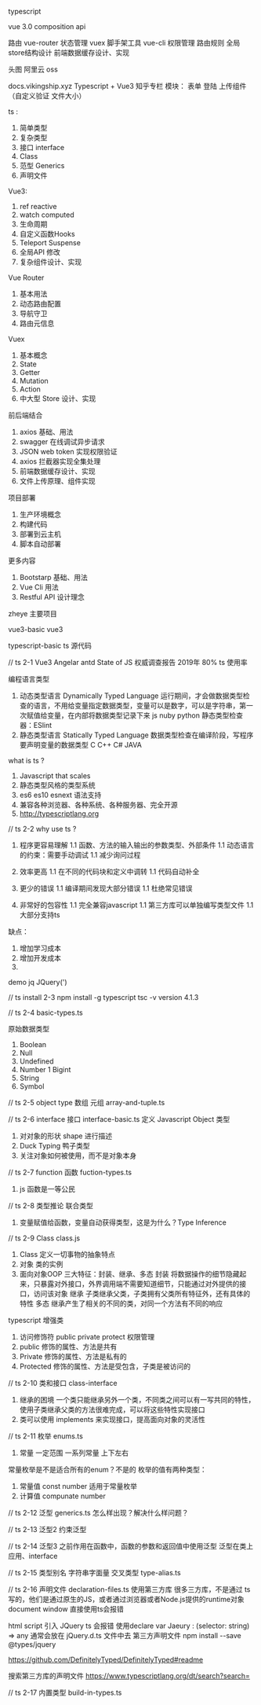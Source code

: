 typescript

vue 3.0 
composition api

路由 vue-router
状态管理 vuex
脚手架工具 vue-cli
权限管理
路由规则
全局store结构设计
前端数据缓存设计、实现

头图 阿里云 oss

docs.vikingship.xyz Typescript + Vue3 知乎专栏
模块：
表单
登陆
上传组件（自定义验证 文件大小）

ts : 
1. 简单类型
1. 复杂类型
1. 接口 interface
1. Class
1. 范型 Generics
1. 声明文件

Vue3:
1. ref reactive
1. watch computed
1. 生命周期
1. 自定义函数Hooks
1. Teleport Suspense
1. 全局API 修改
1. 复杂组件设计、实现

Vue Router
1. 基本用法
1. 动态路由配置
1. 导航守卫
1. 路由元信息

Vuex
1. 基本概念
1. State
1. Getter
1. Mutation
1. Action
1. 中大型 Store 设计、实现 

前后端结合
1. axios 基础、用法
1. swagger 在线调试异步请求
1. JSON web token 实现权限验证
1. axios 拦截器实现全集处理
1. 前端数据缓存设计、实现
1. 文件上传原理、组件实现

项目部署
1.  生产环境概念
1. 构建代码
1. 部署到云主机
1. 脚本自动部署

更多内容
1. Bootstarp 基础、用法
1. Vue Cli 用法
1. Restful API 设计理念

zheye 主要项目

vue3-basic vue3 

typescript-basic ts 源代码



// ts 2-1
Vue3 Angelar antd 
State of JS 权威调查报告 2019年 80% ts 使用率

编程语言类型
1. 动态类型语言 Dynamically Typed Language
运行期间，才会做数据类型检查的语言，不用给变量指定数据类型，变量可以是数字，可以是字符串，第一次赋值给变量，在内部将数据类型记录下来
js nuby python
静态类型检查器：ESlint 
1. 静态类型语言 Statically Typed Language
数据类型检查在编译阶段，写程序要声明变量的数据类型
C C++ C# JAVA

what is ts ?
1. Javascript that scales
1. 静态类型风格的类型系统
1. es6 es10 esnext 语法支持
1. 兼容各种浏览器、各种系统、各种服务器、完全开源
1. http://typescriptlang.org

// ts 2-2
why use ts ?
1. 程序更容易理解
1.1 函数、方法的输入输出的参数类型、外部条件
1.1 动态语言的约束：需要手动调试
1.1 减少询问过程

1. 效率更高
1.1 在不同的代码块和定义中调转
1.1 代码自动补全

1. 更少的错误
1.1 编译期间发现大部分错误
1.1 杜绝常见错误

1. 非常好的包容性
1.1 完全兼容javascript
1.1 第三方库可以单独编写类型文件
1.1 大部分支持ts

缺点：
1. 增加学习成本
1. 增加开发成本
1. 

demo jq
JQuery(')

// ts install 2-3
npm install -g typescript
tsc -v version 4.1.3

// ts 2-4 basic-types.ts

原始数据类型
1. Boolean
1. Null
1. Undefined
1. Number
1 Bigint
1. String
1. Symbol

// ts 2-5 object type
数组 元组 array-and-tuple.ts

 // ts 2-6 interface 接口 interface-basic.ts
 定义 Javascript Object 类型
 1. 对对象的形状 shape 进行描述
 1. Duck Typing 鸭子类型
 1. 关注对象如何被使用，而不是对象本身


// ts 2-7 function 函数 fuction-types.ts
1. js 函数是一等公民

// ts 2-8 类型推论 联合类型
1. 变量赋值给函数，变量自动获得类型，这是为什么？Type Inference 

// ts 2-9 Class class.js
1. Class 定义一切事物的抽象特点
1. 对象 类的实例
1. 面向对象OOP 三大特征：封装、继承、多态
封装 将数据操作的细节隐藏起来，只暴露对外接口，外界调用端不需要知道细节，只能通过对外提供的接口，访问该对象
继承 子类继承父类，子类拥有父类所有特征外，还有具体的特性
多态 继承产生了相关的不同的类，对同一个方法有不同的响应

typescript 增强类
1. 访问修饰符 public private protect 权限管理
1. public 修饰的属性、方法是共有
1. Private 修饰的属性、方法是私有的
1. Protected 修饰的属性、方法是受包含，子类是被访问的

// ts 2-10 类和接口 class-interface
1. 继承的困境
一个类只能继承另外一个类，不同类之间可以有一写共同的特性，使用子类继承父类的方法很难完成，可以将这些特性实现接口
1. 类可以使用 implements 来实现接口，提高面向对象的灵活性

// ts 2-11 枚举 enums.ts
1. 常量 一定范围 一系列常量 上下左右
 
常量枚举是不是适合所有的enum？不是的
枚举的值有两种类型：
1. 常量值 const number 适用于常量枚举
1. 计算值 compunate number

// ts 2-12 泛型 generics.ts
怎么样出现？解决什么样问题？

// ts 2-13 泛型2
约束泛型

// ts 2-14 泛型3
之前作用在函数中，函数的参数和返回值中使用泛型
泛型在类上应用、interface

// ts 2-15 类型别名 字符串字面量 交叉类型 type-alias.ts

// ts 2-16 声明文件 declaration-files.ts
使用第三方库
很多三方库，不是通过 ts 写的，他们是通过原生的JS，或者通过浏览器或者Node.js提供的runtime对象 document window 直接使用ts会报错

html script 引入 JQuery
ts 会报错
使用declare var Jaeury : (selector: string) => any
通常会放在 jQuery.d.ts 文件中去 
第三方声明文件
npm install --save @types/jquery

https://github.com/DefinitelyTyped/DefinitelyTyped#readme

搜索第三方库的声明文件
https://www.typescriptlang.org/dt/search?search=


// ts 2-17 内置类型 build-in-types.ts